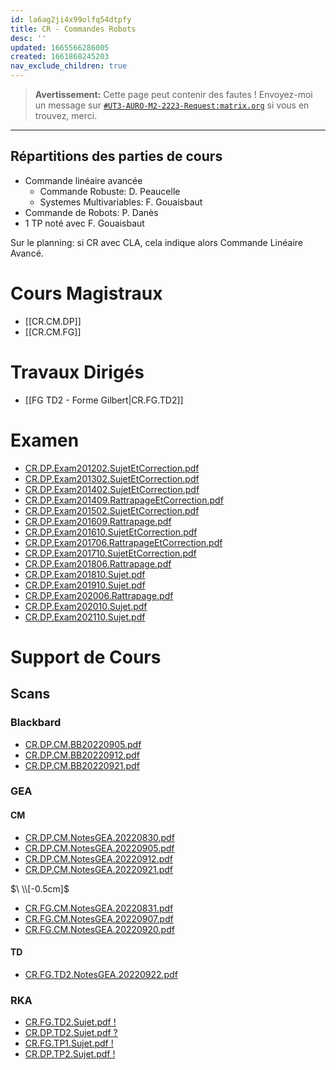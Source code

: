 ```yaml
---
id: la6ag2ji4x99olfq54dtpfy
title: CR - Commandes Robots
desc: ''
updated: 1665566286005
created: 1661868245203
nav_exclude_children: true
---
```


> **Avertissement:**
Cette page peut contenir des fautes ! Envoyez-moi un message sur [`#UT3-AURO-M2-2223-Request:matrix.org`](https://matrix.to/#/#UT3-AURO-M2-2223-Request:matrix.org) si vous en trouvez, merci.

---

## Répartitions des parties de cours

- Commande linéaire avancée
  - Commande Robuste: D. Peaucelle
  - Systemes Multivariables: F. Gouaisbaut
- Commande de Robots: P. Danès
- 1 TP noté avec F. Gouaisbaut

Sur le planning: si CR avec CLA, cela indique alors Commande Linéaire Avancé.


# Cours Magistraux

- [[CR.CM.DP]]
- [[CR.CM.FG]]

# Travaux Dirigés

- [[FG TD2 - Forme Gilbert|CR.FG.TD2]]

<!--
# Travaux Pratiques

- [[FG TP1 - Bac d'Eau|CR.FG.TP1]]
- [[DP TP2 - Thm Stabilité Quadratique Normé|CR.DP.TP2]]
-->

# Examen

- [CR.DP.Exam201202.SujetEtCorrection.pdf](https://raw.githubusercontent.com/TunnARK/UT3-AURO-2223-S10-Dendron/main/vault/assets/CR.DP.Exam201202.SujetEtCorrection.pdf)
- [CR.DP.Exam201302.SujetEtCorrection.pdf](https://raw.githubusercontent.com/TunnARK/UT3-AURO-2223-S10-Dendron/main/vault/assets/CR.DP.Exam201302.SujetEtCorrection.pdf)
- [CR.DP.Exam201402.SujetEtCorrection.pdf](https://raw.githubusercontent.com/TunnARK/UT3-AURO-2223-S10-Dendron/main/vault/assets/CR.DP.Exam201402.SujetEtCorrection.pdf)
- [CR.DP.Exam201409.RattrapageEtCorrection.pdf](https://raw.githubusercontent.com/TunnARK/UT3-AURO-2223-S10-Dendron/main/vault/assets/CR.DP.Exam201409.RattrapageEtCorrection.pdf)
- [CR.DP.Exam201502.SujetEtCorrection.pdf](https://raw.githubusercontent.com/TunnARK/UT3-AURO-2223-S10-Dendron/main/vault/assets/CR.DP.Exam201502.SujetEtCorrection.pdf)
- [CR.DP.Exam201609.Rattrapage.pdf](https://raw.githubusercontent.com/TunnARK/UT3-AURO-2223-S10-Dendron/main/vault/assets/CR.DP.Exam201609.Rattrapage.pdf)
- [CR.DP.Exam201610.SujetEtCorrection.pdf](https://raw.githubusercontent.com/TunnARK/UT3-AURO-2223-S10-Dendron/main/vault/assets/CR.DP.Exam201610.SujetEtCorrection.pdf)
- [CR.DP.Exam201706.RattrapageEtCorrection.pdf](https://raw.githubusercontent.com/TunnARK/UT3-AURO-2223-S10-Dendron/main/vault/assets/CR.DP.Exam201706.RattrapageEtCorrection.pdf)
- [CR.DP.Exam201710.SujetEtCorrection.pdf](https://raw.githubusercontent.com/TunnARK/UT3-AURO-2223-S10-Dendron/main/vault/assets/CR.DP.Exam201710.SujetEtCorrection.pdf)
- [CR.DP.Exam201806.Rattrapage.pdf](https://raw.githubusercontent.com/TunnARK/UT3-AURO-2223-S10-Dendron/main/vault/assets/CR.DP.Exam201806.Rattrapage.pdf)
- [CR.DP.Exam201810.Sujet.pdf](https://raw.githubusercontent.com/TunnARK/UT3-AURO-2223-S10-Dendron/main/vault/assets/CR.DP.Exam201810.Sujet.pdf)
- [CR.DP.Exam201910.Sujet.pdf](https://raw.githubusercontent.com/TunnARK/UT3-AURO-2223-S10-Dendron/main/vault/assets/CR.DP.Exam201910.Sujet.pdf)
- [CR.DP.Exam202006.Rattrapage.pdf](https://raw.githubusercontent.com/TunnARK/UT3-AURO-2223-S10-Dendron/main/vault/assets/CR.DP.Exam202006.Rattrapage.pdf)
- [CR.DP.Exam202010.Sujet.pdf](https://raw.githubusercontent.com/TunnARK/UT3-AURO-2223-S10-Dendron/main/vault/assets/CR.DP.Exam202010.Sujet.pdf)
- [CR.DP.Exam202110.Sujet.pdf](https://raw.githubusercontent.com/TunnARK/UT3-AURO-2223-S10-Dendron/main/vault/assets/CR.DP.Exam202110.Sujet.pdf)



# Support de Cours

## Scans

### Blackbard

- [CR.DP.CM.BB20220905.pdf](https://raw.githubusercontent.com/TunnARK/UT3-AURO-2223-S10-Dendron/main/vault/assets/CR.DP.CM.BB20220905.pdf)
- [CR.DP.CM.BB20220912.pdf](https://raw.githubusercontent.com/TunnARK/UT3-AURO-2223-S10-Dendron/main/vault/assets/CR.DP.CM.BB20220912.pdf)
- [CR.DP.CM.BB20220921.pdf](https://raw.githubusercontent.com/TunnARK/UT3-AURO-2223-S10-Dendron/main/vault/assets/CR.DP.CM.BB20220921.pdf)

### GEA

#### CM

- [CR.DP.CM.NotesGEA.20220830.pdf](https://raw.githubusercontent.com/TunnARK/UT3-AURO-2223-S10-Dendron/main/vault/assets/CR.DP.CM.NotesGEA.20220830.pdf)
- [CR.DP.CM.NotesGEA.20220905.pdf](https://raw.githubusercontent.com/TunnARK/UT3-AURO-2223-S10-Dendron/main/vault/assets/CR.DP.CM.NotesGEA.20220905.pdf)
- [CR.DP.CM.NotesGEA.20220912.pdf](https://raw.githubusercontent.com/TunnARK/UT3-AURO-2223-S10-Dendron/main/vault/assets/CR.DP.CM.NotesGEA.20220912.pdf)
- [CR.DP.CM.NotesGEA.20220921.pdf](https://raw.githubusercontent.com/TunnARK/UT3-AURO-2223-S10-Dendron/main/vault/assets/CR.DP.CM.NotesGEA.20220921.pdf)

$\ \\[-0.5cm]$

- [CR.FG.CM.NotesGEA.20220831.pdf](https://raw.githubusercontent.com/TunnARK/UT3-AURO-2223-S10-Dendron/main/vault/assets/CR.FG.CM.NotesGEA.20220831.pdf)
- [CR.FG.CM.NotesGEA.20220907.pdf](https://raw.githubusercontent.com/TunnARK/UT3-AURO-2223-S10-Dendron/main/vault/assets/CR.FG.CM.NotesGEA.20220907.pdf)
- [CR.FG.CM.NotesGEA.20220920.pdf](https://raw.githubusercontent.com/TunnARK/UT3-AURO-2223-S10-Dendron/main/vault/assets/CR.FG.CM.NotesGEA.20220920.pdf)

#### TD

- [CR.FG.TD2.NotesGEA.20220922.pdf](https://raw.githubusercontent.com/TunnARK/UT3-AURO-2223-S10-Dendron/main/vault/assets/CR.FG.TD2.NotesGEA.20220922.pdf)




### RKA

- [CR.FG.TD2.Sujet.pdf !](https://raw.githubusercontent.com/TunnARK/UT3-AURO-2223-S10-Dendron/main/vault/assets/CR.FG.TD2.Sujet.pdf)
- [CR.DP.TD2.Sujet.pdf ?](https://raw.githubusercontent.com/TunnARK/UT3-AURO-2223-S10-Dendron/main/vault/assets/CR.DP.TD2.Sujet.pdf)
- [CR.FG.TP1.Sujet.pdf !](https://raw.githubusercontent.com/TunnARK/UT3-AURO-2223-S10-Dendron/main/vault/assets/CR.FG.TP1.Sujet.pdf)
- [CR.DP.TP2.Sujet.pdf !](https://raw.githubusercontent.com/TunnARK/UT3-AURO-2223-S10-Dendron/main/vault/assets/CR.FG.TP2.Sujet.pdf)
